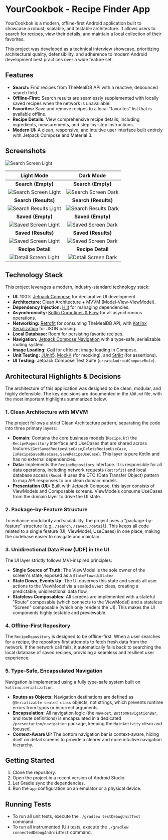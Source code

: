 # YourCookbok - Recipe Finder App

YourCookbok is a modern, offline-first Android application built to showcase a robust, scalable, and testable architecture. It allows users to search for recipes, view their details, and maintain a local collection of their favorites.

This project was developed as a technical interview showcase, prioritizing architectural quality, defensibility, and adherence to modern Android development best practices over a wide feature set.

## Features

- **Search:** Find recipes from TheMealDB API with a reactive, debounced search field.
- **Offline-First:** Search results are seamlessly supplemented with locally saved recipes when the network is unavailable.
- **Favorites:** Save and remove recipes to a local "favorites" list that is available offline.
- **Recipe Details:** View comprehensive recipe details, including ingredients, measurements, and step-by-step instructions.
- **Modern UI:** A clean, responsive, and intuitive user interface built entirely with Jetpack Compose and Material 3.

## Screenshots

![Search Screen Light](screenshots/search-empty-light.jpg)

| Light Mode | Dark Mode |
| :---: | :---: |
| **Search (Empty)** | **Search (Empty)** |
| ![Search Screen Light](screenshots/search-empty-light.jpg) | ![Search Screen Dark](screenshots/search-empty-dark.jpg) |
| **Search (Results)** | **Search (Results)** |
| ![Search Results Light](screenshots/search-results-light.jpg) | ![Search Results Dark](screenshots/search-results-dark.jpg) |
| **Saved (Empty)** | **Saved (Empty)** |
| ![Saved Screen Light](screenshots/saved-empty-light.jpg) | ![Saved Screen Dark](screenshots/saved-empty-dark.jpg) |
| **Saved (Results)** | **Saved (Results)** |
| ![Saved Screen Light](screenshots/saved-results-light.jpg) | ![Saved Screen Dark](screenshots/saved-results-dark.jpg) |
| **Recipe Detail** | **Recipe Detail** |
| ![Detail Screen Light](screenshots/recipe-detail-light.jpg) | ![Detail Screen Dark](screenshots/recipe-detail-dark2.jpg) |

## Technology Stack

This project leverages a modern, industry-standard technology stack:

- **UI:** 100% [Jetpack Compose](https://developer.android.com/jetpack/compose) for declarative UI development.
- **Architecture:** Clean Architecture + MVVM (Model-View-ViewModel).
- **Dependency Injection:** [Hilt](https://dagger.dev/hilt/) for managing dependencies.
- **Asynchronicity:** [Kotlin Coroutines & Flow](https://kotlinlang.org/docs/coroutines-guide.html) for all asynchronous operations.
- **Networking:** [Retrofit](https://square.github.io/retrofit/) for consuming TheMealDB API, with [Kotlinx Serialization](https://github.com/Kotlin/kotlinx.serialization) for JSON parsing.
- **Local Database:** [Room](https://developer.android.com/training/data-storage/room) for persisting favorite recipes.
- **Navigation:** [Jetpack Compose Navigation](https://developer.android.com/jetpack/compose/navigation) with a type-safe, serializable routing system.
- **Image Loading:** [Coil](https://coil-kt.github.io/coil/) for efficient image loading in Compose.
- **Unit Testing:** [JUnit5](https://junit.org/junit5/), [MockK](https://mockk.io/) (for mocking), and [Strikt](https://strikt.io/) (for assertions).
- **UI Testing:** Jetpack Compose Test Suite (`createAndroidComposeRule`).

## Architectural Highlights & Decisions

The architecture of this application was designed to be clean, modular, and highly defensible. The key decisions are documented in the `ADR.md` file, with the most important highlights summarized below.

### 1. Clean Architecture with MVVM

The project follows a strict Clean Architecture pattern, separating the code into three primary layers:

- **Domain:** Contains the core business models (`Recipe.kt`) the `RecipeRepository` interface and UseCases that are shared across features (`GetSavedRecipesUseCase`,`DeleteRecipeUseCase`, `IsRecipeSavedUseCase`, `SaveRecipeUseCase`). This layer is pure Kotlin and has no external dependencies.
- **Data:** Implements the `RecipeRepository` interface. It is responsible for all data operations, including network requests (`Retrofit`) and local database access (`Room`). It uses the DTO (Data Transfer Object) pattern to map API responses to our clean domain models.
- **Presentation (UI):** Built with Jetpack Compose, this layer consists of ViewModels and Composable screens. ViewModels consume UseCases from the domain layer to drive the UI state.

### 2. Package-by-Feature Structure

To enhance modularity and scalability, the project uses a "package-by-feature" structure (e.g., `/search`, `/saved`, `/detail`). This keeps all code related to a single feature (UI, ViewModel, UseCases) in one place, making the codebase easier to navigate and maintain.

### 3. Unidirectional Data Flow (UDF) in the UI

The UI layer strictly follows MVI-inspired principles:
- **Single Source of Truth:** The ViewModel is the sole owner of the screen's state, exposed as a `StateFlow<UiState>`.
- **State Down, Events Up:** The UI observes this state and sends all user actions to the ViewModel via a sealed `Event` class, creating a predictable, unidirectional data flow.
- **Stateless Composables:** All screens are implemented with a stateful "Route" composable (which connects to the ViewModel) and a stateless "Screen" composable (which only renders the UI). This makes the UI components highly testable and previewable.

### 4. Offline-First Repository

The `RecipeRepository` is designed to be offline-first. When a user searches for a recipe, the repository first attempts to fetch fresh data from the network. If the network call fails, it automatically falls back to searching the local database of saved recipes, providing a seamless and resilient user experience.

### 5. Type-Safe, Encapsulated Navigation

Navigation is implemented using a fully type-safe system built on `kotlinx.serialization`.
- **Routes as Objects:** Navigation destinations are defined as `@Serializable sealed class` objects, not strings, which prevents runtime errors from typos or incorrect arguments.
- **Encapsulation:** All navigation logic (the `NavHost`, `BottomNavigationBar`, and route definitions) is encapsulated in a dedicated `/presentation/navigation` package, keeping the `MainActivity` clean and focused.
- **Context-Aware UI:** The bottom navigation bar is context-aware, hiding itself on detail screens to provide a clearer and more intuitive navigation hierarchy.

## Getting Started

1.  Clone the repository.
2.  Open the project in a recent version of Android Studio.
3.  Let Gradle sync the dependencies.
4.  Run the `app` configuration on an emulator or a physical device.

## Running Tests

- To run all unit tests, execute the `./gradlew testDebugUnitTest` command.
- To run all instrumented (UI) tests, execute the `./gradlew connectedDebugAndroidTest` command.
